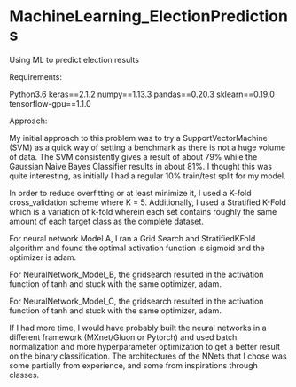 # MachineLearning_ElectionPredictions
Using ML to predict election results


Requirements:

Python3.6
keras==2.1.2
numpy==1.13.3
pandas==0.20.3
sklearn==0.19.0
tensorflow-gpu==1.1.0

Approach:

My initial approach to this problem was to try a SupportVectorMachine (SVM) as a
quick way of setting a benchmark as there is not a huge volume of data. The SVM
consistently gives a result of about 79% while the Gaussian Naive Bayes Classifier
results in about 81%. I thought this was quite interesting, as initially I had a
regular 10% train/test split for my model.

In order to reduce overfitting or at least minimize it, I used a K-fold cross_validation
scheme where K = 5. Additionally, I used a Stratified K-Fold which is a variation of k-fold
wherein each set contains roughly the same amount of each target class as the complete dataset.

For neural network Model A, I ran a Grid Search and StratifiedKFold algorithm and found the optimal
activation function is sigmoid and the optimizer is adam.

For NeuralNetwork_Model_B, the gridsearch resulted in the activation function of tanh and stuck
with the same optimizer, adam.

For NeuralNetwork_Model_C, the gridsearch resulted in the activation function of tanh and stuck
with the same optimizer, adam.

If I had more time, I would have probably built the neural networks in a different framework (MXnet/Gluon or Pytorch) and used batch normalization and more hyperparameter optimization to get a better result on the binary classification. The
architectures of the NNets that I chose was some partially from experience, and some from inspirations through classes.
